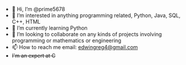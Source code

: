 - 👋 Hi, I’m @prime5678
- 👀 I’m interested in anything programming related, Python, Java, SQL, C++, HTML
- 🌱 I’m currently learning Python
- 💞️ I’m looking to collaborate on any kinds of projects involving programming or mathematics or engineering
- 📫 How to reach me email: edwingreg4@gmail.com
- ~~I'm an expert at C~~

<!---
prime5678/prime5678 is a ✨ special ✨ repository because its `README.md` (this file) appears on your GitHub profile.
You can click the Preview link to take a look at your changes.
--->
